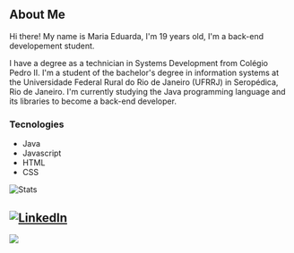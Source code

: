 ## About Me

Hi there! My name is Maria Eduarda, I'm 19 years old, I'm a back-end developement student.

I have a degree as a technician in Systems Development from Colégio Pedro II. I'm a student of the bachelor's degree in information systems at the Universidade Federal Rural do Rio de Janeiro (UFRRJ) in Seropédica, Rio de Janeiro. I'm currently studying the Java programming language and its libraries to become a back-end developer.

### Tecnologies

- Java
- Javascript
- HTML
- CSS

![Stats](https://github-readme-stats.vercel.app/api/top-langs/?username=mariamourie&theme=midnight-purple&hide_border=false&include_all_commits=true&count_private=true&layout=compact)

[![LinkedIn](https://img.shields.io/badge/LinkedIn-%230077B5.svg?logo=linkedin&logoColor=white)](https://linkedin.com/in/maria-eduarda-cruz) 
---
[![](https://visitcount.itsvg.in/api?id=mariamourie&icon=9&color=11)](https://visitcount.itsvg.in)

